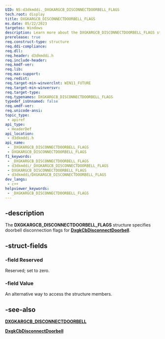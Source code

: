 ```yaml
---
UID: NS:d3dkmddi._DXGKARGCB_DISCONNECTDOORBELL_FLAGS
tech.root: display
title: DXGKARGCB_DISCONNECTDOORBELL_FLAGS
ms.date: 05/22/2023
targetos: Windows
description: Learn more about the DXGKARGCB_DISCONNECTDOORBELL_FLAGS structure.
prerelease: true
req.construct-type: structure
req.ddi-compliance: 
req.dll: 
req.header: d3dkmddi.h
req.include-header: 
req.kmdf-ver: 
req.lib: 
req.max-support: 
req.redist: 
req.target-min-winverclnt: WIN11_FUTURE
req.target-min-winversvr: 
req.target-type: 
req.typenames: DXGKARGCB_DISCONNECTDOORBELL_FLAGS
typedef_isUnnamed: false
req.umdf-ver: 
req.unicode-ansi: 
topic_type:
 - apiref
api_type:
 - HeaderDef
api_location:
 - d3dkmddi.h
api_name:
 - _DXGKARGCB_DISCONNECTDOORBELL_FLAGS
 - DXGKARGCB_DISCONNECTDOORBELL_FLAGS
f1_keywords:
 - _DXGKARGCB_DISCONNECTDOORBELL_FLAGS
 - d3dkmddi/_DXGKARGCB_DISCONNECTDOORBELL_FLAGS
 - DXGKARGCB_DISCONNECTDOORBELL_FLAGS
 - d3dkmddi/DXGKARGCB_DISCONNECTDOORBELL_FLAGS
dev_langs:
 - c++
helpviewer_keywords:
 - _DXGKARGCB_DISCONNECTDOORBELL_FLAGS
---
```


## -description

The **DXGKARGCB_DISCONNECTDOORBELL_FLAGS** structure specifies doorbell disconnection flags for [**DxgkCbDisconnectDoorbell**](nc-d3dkmddi-dxgkcb_disconnectdoorbell.md).

## -struct-fields

### -field Reserved

Reserved; set to zero.

### -field Value

An alternative way to access the structure members.

## -see-also

[**DXGKARGCB_DISCONNECTDOORBELL**](ns-d3dkmddi-dxgkargcb_disconnectdoorbell.md)

[**DxgkCbDisconnectDoorbell**](nc-d3dkmddi-dxgkcb_disconnectdoorbell.md)
